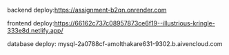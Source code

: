 backend deploy:https://assignment-b2qn.onrender.com

frontend deploy:https://66162c737c08957873ce6f19--illustrious-kringle-333e8d.netlify.app/

database deploy: mysql-2a0788cf-amolthakare631-9302.b.aivencloud.com
